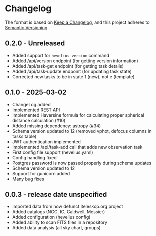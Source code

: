# Changelog

The format is based on [Keep a Changelog](https://keepachangelog.com/en/1.0.0/),
and this project adheres to [Semantic Versioning](https://semver.org/spec/v2.0.0.html).

## 0.2.0 - Unreleased

- Added support for `hevelius version` command
- Added /api/version endpoint (for getting version information)
- Added /api/task-get endpoint (for getting task details)
- Added /api/task-update endpoint (for updating task state)
- Corrected new tasks to be in state 1 (new), not e (template)

## 0.1.0 - 2025-03-02

- ChangeLog added
- Implemented REST API
- Implemented Haversine formula for calculating proper spherical distance calculation (#10)
- Added missing dependency: astropy (#34)
- Schema version updated to 12 (removed vphot, defocus columns in tasks table)
- JWT authentication implemented
- Implemented /api/task-add call that adds new observation task
- First config file support (hevelius.yaml)
- Config handling fixed
- Postgres password is now passed properly during schema updates
- Schema version updated to 12
- Support for gunicorn added
- Many bug fixes

## 0.0.3 - release date unspecified

- Imported data from now defunct iteleskop.org project
- Added catalogs (NGC, IC, Caldwell, Messier)
- Added configuration (hevelius config)
- Added ability to scan FITS files in a repository
- Added data analysis (all sky chart, groups)
